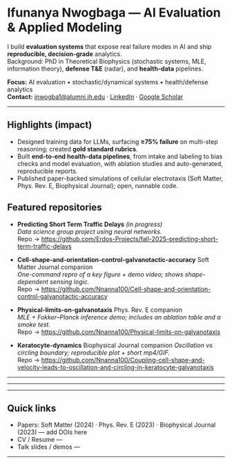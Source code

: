 # Ifunanya Nwogbaga — AI Evaluation & Applied Modeling

I build **evaluation systems** that expose real failure modes in AI and ship **reproducible, decision-grade** analytics.  
Background: PhD in Theoretical Biophysics (stochastic systems, MLE, information theory), **defense T&E** (radar), and **health-data** pipelines.

**Focus:** AI evaluation • stochastic/dynamical systems • health/defense analytics  
**Contact:** <inwogba1@alumni.jh.edu> · [LinkedIn](<https://www.linkedin.com/in/ifunanya-nwogbaga-phd/>) · [Google Scholar](<https://scholar.google.com/citations?user=IQKczu8AAAAJ&hl=en&oi=ao>)

---

## Highlights (impact)
- Designed training data for LLMs, surfacing **≥75% failure** on multi-step reasoning; created **gold standard rubrics**.
- Built **end-to-end health-data pipelines**, from intake and labeling to bias checks and model evaluation, with ablation studies and auto-generated, reproducible reports.
- Published paper-backed simulations of cellular electrotaxis (Soft Matter, Phys. Rev. E, Biophysical Journal); open, runnable code.

<!--
---

## What I’m working on now
- **AI Evaluation Playbook**: YAML task specs → runs → **HTML failure taxonomy** (goal completion, handoff rate, latency, WER).
- **Voice-Agent Eval Harness**: synthetic call generator + ASR/LLM policy toggles + p95 latency & $/successful task.
- **EHR ML Pipeline (synthetic)**: HIPAA-style data flow with **bias checks** and one-command reproducibility.

---
-->
## Featured repositories

- **Predicting Short Term Traffic Delays** *(in progress)*  
  *Data science group project using neural networks.*  
  Repo → https://github.com/Erdos-Projects/fall-2025-predicting-short-term-traffic-delays

- **Cell-shape-and-orientation-control-galvanotactic-accuracy** Soft Matter Journal companion  
  *One-command repro of a key figure + demo video; shows shape-dependent sensing logic.*  
  Repo → https://github.com/Nnanna100/Cell-shape-and-orientation-control-galvanotactic-accuracy

- **Physical-limits-on-galvanotaxis** Phys. Rev. E companion  
  *MLE + Fokker–Planck inference demo; includes an ablation table and a smoke test.*  
  Repo → https://github.com/Nnanna100/Physical-limits-on-galvanotaxis

- **Keratocyte-dynamics** Biophysical Journal companion
  *Oscillation vs circling boundary; reproducible plot + short mp4/GIF.*  
  Repo → https://github.com/Nnanna100/Coupling-cell-shape-and-velocity-leads-to-oscillation-and-circling-in-keratocyte-galvanotaxis

---
<!--
## Results (TL;DR) — example pattern to use in each repo
| Metric | Baseline | This repo | Δ |
|---|---:|---:|---:|
| Orientation error (deg, ↓) | 23.1 | 17.4 | −5.7 |
| Handoff rate (pp, ↓) | 32.0 | 18.5 | −13.5 |
| Latency p95 (ms, ↓) | 820 | 690 | −130 |

> Keep numbers truthful; if you don’t have baselines yet, state what the table will show when the pipeline is run.
-->
---
<!--
## Reproducibility & project hygiene (how my repos are structured)
- `environment.yml` or `requirements.txt` (pinned versions)  
- **One-command run:** `make run` → regenerates a figure/report into `figures/` or `reports/`  
- `src/` (typed, docstrings) · `notebooks/` (export plots) · `tests/` (at least 1 smoke test)  
- CI badge (GitHub Actions) that runs tests on push · fixed random seeds  
- Data: synthetic/de-identified; no PHI/PII checked in
-->
---

## Quick links
- Papers: Soft Matter (2024) · Phys. Rev. E (2023) · Biophysical Journal (2023) — add DOIs here
- CV / Resume — <link>
- Talk slides / demos — <link>

---
<!--
### Notes for reviewers
If you’re skimming: start with **Physical-limits-on-galvanotaxis** (one-command repro), then open **ai-evaluation-playbook** for the generalized eval harness philosophy I use on AI systems.
-->
<!--
## Hi there 👋

**Nnanna100/Nnanna100** is a ✨ _special_ ✨ repository because its `README.md` (this file) appears on your GitHub profile.

Here are some ideas to get you started:

- 🔭 I’m currently working on ...
- 🌱 I’m currently learning ...
- 👯 I’m looking to collaborate on ...
- 🤔 I’m looking for help with ...
- 💬 Ask me about ...
- 📫 How to reach me: ...
- 😄 Pronouns: ...
- ⚡ Fun fact: ...
-->
